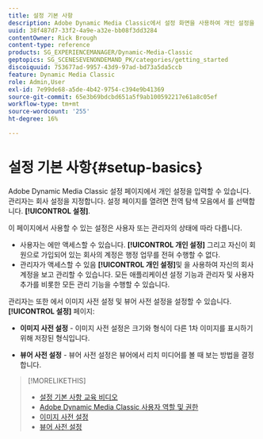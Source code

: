 ```yaml
---
title: 설정 기본 사항
description: Adobe Dynamic Media Classic에서 설정 화면을 사용하여 개인 설정을 입력하는 방법을 알아봅니다. 관리자는 회사 설정을 지정합니다.
uuid: 38f487d7-33f2-4a9e-a32e-bb08f3dd3284
contentOwner: Rick Brough
content-type: reference
products: SG_EXPERIENCEMANAGER/Dynamic-Media-Classic
geptopics: SG_SCENESEVENONDEMAND_PK/categories/getting_started
discoiquuid: 753677ad-9957-43d9-97ad-bd73a5da5ccb
feature: Dynamic Media Classic
role: Admin,User
exl-id: 7e99de68-a5de-4b42-9754-c394e9b41369
source-git-commit: 65e3b69bdcbd651a5f9ab100592217e61a8c05ef
workflow-type: tm+mt
source-wordcount: '255'
ht-degree: 16%

---
```


# 설정 기본 사항{#setup-basics}

Adobe Dynamic Media Classic 설정 페이지에서 개인 설정을 입력할 수 있습니다. 관리자는 회사 설정을 지정합니다. 설정 페이지를 열려면 전역 탐색 모음에서 를 선택합니다. **[!UICONTROL 설정]**.

이 페이지에서 사용할 수 있는 설정은 사용자 또는 관리자의 상태에 따라 다릅니다.

* 사용자는 에만 액세스할 수 있습니다. **[!UICONTROL 개인 설정]** 그리고 자신이 회원으로 가입되어 있는 회사의 계정은 행정 업무를 전혀 수행할 수 없다.
* 관리자가 액세스할 수 있음 **[!UICONTROL 개인 설정]**&#x200B;및 을 사용하여 자신의 회사 계정을 보고 관리할 수 있습니다. 모든 애플리케이션 설정 기능과 관리자 및 사용자 추가를 비롯한 모든 관리 기능을 수행할 수 있습니다.

관리자는 또한 에서 이미지 사전 설정 및 뷰어 사전 설정을 설정할 수 있습니다. **[!UICONTROL 설정]** 페이지:

* **이미지 사전 설정** - 이미지 사전 설정은 크기와 형식이 다른 1차 이미지를 표시하기 위해 저장된 형식입니다.

* **뷰어 사전 설정** - 뷰어 사전 설정은 뷰어에서 리치 미디어를 볼 때 보는 방법을 결정합니다.

>[!MORELIKETHIS]
>
>* [설정 기본 사항 교육 비디오](https://s7d5.scene7.com/s7viewers/html5/VideoViewer.html?videoserverurl=https://s7d5.scene7.com/is/content/&amp;emailurl=https://s7d5.scene7.com/s7/emailFriend&amp;serverUrl=https://s7d5.scene7.com/is/image/&amp;config=Scene7SharedAssets/Universal_HTML5_Video&amp;contenturl=https://s7d5.scene7.com/skins/&amp;asset=S7tutorials/573_Setup%20Basics_converted%20renamed_Getting%20Started-AVS)
>* [Adobe Dynamic Media Classic 사용자 역할 및 권한](administration-setup.md#user_administration)
>* [이미지 사전 설정](application-setup.md#image_presets)
>* [뷰어 사전 설정](application-setup.md#viewer_presets)

